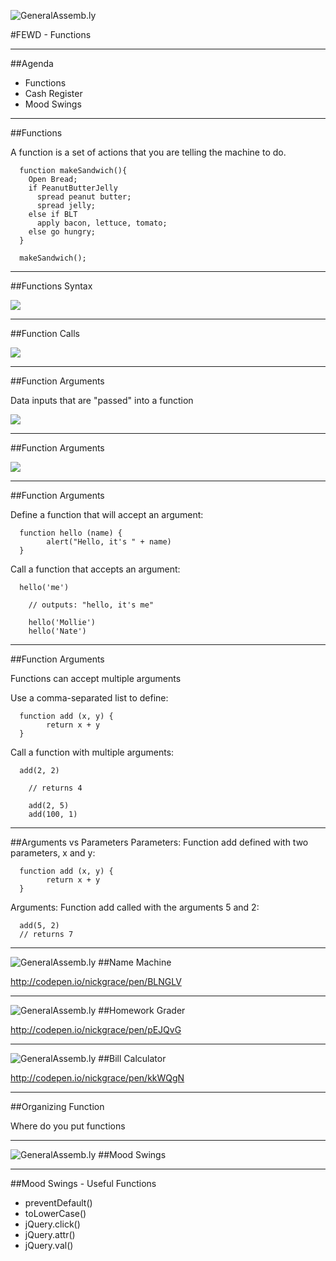 ![GeneralAssemb.ly](../../img/icons/FEWD_Logo.png)

#FEWD - Functions

---

##Agenda

*	Functions
*	Cash Register
*	Mood Swings

---

##Functions

A function is a set of actions that you are telling the machine to do.

```
  function makeSandwich(){
    Open Bread;
    if PeanutButterJelly
      spread peanut butter;
      spread jelly;
    else if BLT
      apply bacon, lettuce, tomato;
    else go hungry;
  }

  makeSandwich();
```

---

##Functions Syntax

![](../../img/unit_2/functions_syntax.png)

---

##Function Calls

![](../../img/unit_2/function_calls.png)

---

##Function Arguments

Data inputs that are "passed" into a function

![](../../img/unit_2/argument_syntax.png)

---

##Function Arguments

![](../../img/unit_2/function_call_argument.png)


---

##Function Arguments

Define a function that will accept an argument:
```
  function hello (name) {
  		alert("Hello, it's " + name)
  }
```
Call a function that accepts an argument:
```
  hello('me')

	// outputs: "hello, it's me"

	hello('Mollie')
	hello('Nate')
```

---

##Function Arguments

Functions can accept multiple arguments

Use a comma-separated list to define:
```
  function add (x, y) {
  		return x + y
  }
```
Call a function with multiple arguments:
```
  add(2, 2)

	// returns 4

	add(2, 5)
	add(100, 1)
```
---

##Arguments vs Parameters
Parameters:
Function add defined with two parameters, x and y:
```
  function add (x, y) {
  		return x + y
  }
```

Arguments:
Function add called with the arguments 5 and 2:
```
  add(5, 2)
  // returns 7
```

---

![GeneralAssemb.ly](../../img/icons/code_along.png)
##Name Machine

http://codepen.io/nickgrace/pen/BLNGLV

---

![GeneralAssemb.ly](../../img/icons/code_along.png)
##Homework Grader

http://codepen.io/nickgrace/pen/pEJQvG

---

![GeneralAssemb.ly](../../img/icons/exercise_icon_md.png)
##Bill Calculator

http://codepen.io/nickgrace/pen/kkWQgN

---

##Organizing Function

Where do you put functions

---

![GeneralAssemb.ly](../../img/icons/exercise_icon_md.png)
##Mood Swings

---

##Mood Swings - Useful Functions

* preventDefault()
* toLowerCase()
* jQuery.click()
* jQuery.attr()
* jQuery.val()
